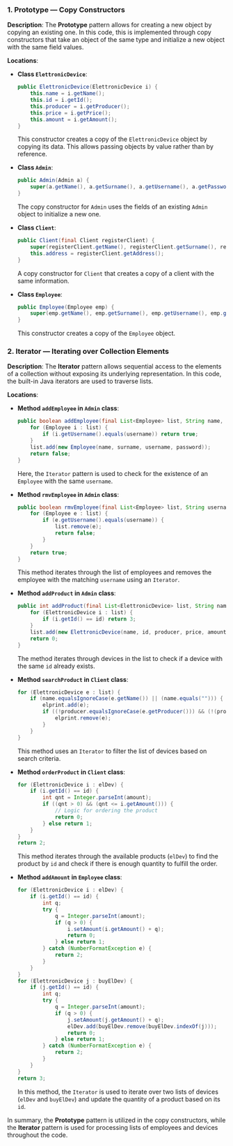 ### 1. **Prototype** — Copy Constructors

**Description**: The **Prototype** pattern allows for creating a new object by copying an existing one. In this code, this is implemented through copy constructors that take an object of the same type and initialize a new object with the same field values.

**Locations**:
   - **Class `ElettronicDevice`**:
     ```java
     public ElettronicDevice(ElettronicDevice i) {
         this.name = i.getName();
         this.id = i.getId();
         this.producer = i.getProducer();
         this.price = i.getPrice();
         this.amount = i.getAmount();
     }
     ```
     This constructor creates a copy of the `ElettronicDevice` object by copying its data. This allows passing objects by value rather than by reference.

   - **Class `Admin`**:
     ```java
     public Admin(Admin a) {
         super(a.getName(), a.getSurname(), a.getUsername(), a.getPassword());
     }
     ```
     The copy constructor for `Admin` uses the fields of an existing `Admin` object to initialize a new one.

   - **Class `Client`**:
     ```java
     public Client(final Client registerClient) {
         super(registerClient.getName(), registerClient.getSurname(), registerClient.getUsername(), registerClient.getPassword());
         this.address = registerClient.getAddress();
     }
     ```
     A copy constructor for `Client` that creates a copy of a client with the same information.

   - **Class `Employee`**:
     ```java
     public Employee(Employee emp) {
         super(emp.getName(), emp.getSurname(), emp.getUsername(), emp.getPassword());
     }
     ```
     This constructor creates a copy of the `Employee` object.

### 2. **Iterator** — Iterating over Collection Elements

**Description**: The **Iterator** pattern allows sequential access to the elements of a collection without exposing its underlying representation. In this code, the built-in Java iterators are used to traverse lists.

**Locations**:
   - **Method `addEmployee` in `Admin` class**:
     ```java
     public boolean addEmployee(final List<Employee> list, String name, String surname, String username, String password) {
         for (Employee i : list) {
             if (i.getUsername().equals(username)) return true;
         }
         list.add(new Employee(name, surname, username, password));
         return false;
     }
     ```
     Here, the `Iterator` pattern is used to check for the existence of an `Employee` with the same `username`.

   - **Method `rmvEmployee` in `Admin` class**:
     ```java
     public boolean rmvEmployee(final List<Employee> list, String username) {
         for (Employee e : list) {
             if (e.getUsername().equals(username)) {
                 list.remove(e);
                 return false;
             }
         }
         return true;
     }
     ```
     This method iterates through the list of employees and removes the employee with the matching `username` using an `Iterator`.

   - **Method `addProduct` in `Admin` class**:
     ```java
     public int addProduct(final List<ElettronicDevice> list, String name, int id, String producer, float price, int amount) {
         for (ElettronicDevice i : list) {
             if (i.getId() == id) return 3;
         }
         list.add(new ElettronicDevice(name, id, producer, price, amount));
         return 0;
     }
     ```
     The method iterates through devices in the list to check if a device with the same `id` already exists.

   - **Method `searchProduct` in `Client` class**:
     ```java
     for (ElettronicDevice e : list) {
         if (name.equalsIgnoreCase(e.getName()) || (name.equals(""))) {
             elprint.add(e);
             if ((!producer.equalsIgnoreCase(e.getProducer())) && (!(producer.equals("")))) {
                 elprint.remove(e);
             }
         }
     }
     ```
     This method uses an `Iterator` to filter the list of devices based on search criteria.

   - **Method `orderProduct` in `Client` class**:
     ```java
     for (ElettronicDevice i : elDev) {
         if (i.getId() == id) {
             int qnt = Integer.parseInt(amount);
             if ((qnt > 0) && (qnt <= i.getAmount())) {
                 // Logic for ordering the product
                 return 0;
             } else return 1;
         }
     }
     return 2;
     ```
     This method iterates through the available products (`elDev`) to find the product by `id` and check if there is enough quantity to fulfill the order.

   - **Method `addAmount` in `Employee` class**:
     ```java
     for (ElettronicDevice i : elDev) {
         if (i.getId() == id) {
             int q;
             try {
                 q = Integer.parseInt(amount);
                 if (q > 0) {
                     i.setAmount(i.getAmount() + q);
                     return 0;
                 } else return 1;
             } catch (NumberFormatException e) {
                 return 2;
             }
         }
     }
     for (ElettronicDevice j : buyElDev) {
         if (j.getId() == id) {
             int q;
             try {
                 q = Integer.parseInt(amount);
                 if (q > 0) {
                     j.setAmount(j.getAmount() + q);
                     elDev.add(buyElDev.remove(buyElDev.indexOf(j)));
                     return 0;
                 } else return 1;
             } catch (NumberFormatException e) {
                 return 2;
             }
         }
     }
     return 3;
     ```
     In this method, the `Iterator` is used to iterate over two lists of devices (`elDev` and `buyElDev`) and update the quantity of a product based on its `id`.

In summary, the **Prototype** pattern is utilized in the copy constructors, while the **Iterator** pattern is used for processing lists of employees and devices throughout the code.

